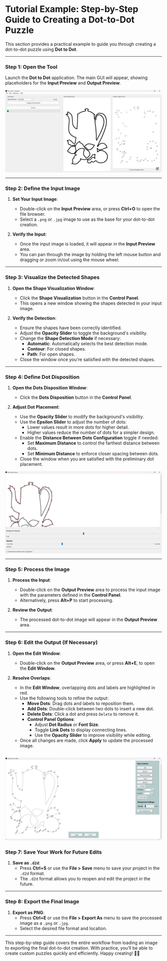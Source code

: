 # Tutorial Example: Step-by-Step Guide to Creating a Dot-to-Dot Puzzle

This section provides a practical example to guide you through creating a dot-to-dot puzzle using **Dot to Dot**.

---

### Step 1: Open the Tool

Launch the **Dot to Dot** application. The main GUI will appear, showing placeholders for the **Input Preview** and **Output Preview**.

![](./example_gui.jpeg)

---

### Step 2: Define the Input Image

1. **Set Your Input Image**:
   - Double-click on the **Input Preview** area, or press **Ctrl+O** to open the file browser.
   - Select a `.png` or `.jpg` image to use as the base for your dot-to-dot creation.

2. **Verify the Input**:
   - Once the input image is loaded, it will appear in the **Input Preview** area.
   - You can pan through the image by holding the left mouse button and dragging or zoom in/out using the mouse wheel.

---

### Step 3: Visualize the Detected Shapes

1. **Open the Shape Visualization Window**:
   - Click the **Shape Visualization** button in the **Control Panel**.
   - This opens a new window showing the shapes detected in your input image.

2. **Verify the Detection**:
   - Ensure the shapes have been correctly identified.
   - Adjust the **Opacity Slider** to toggle the background's visibility.
   - Change the **Shape Detection Mode** if necessary:
     - **Automatic**: Automatically selects the best detection mode.
     - **Contour**: For closed shapes.
     - **Path**: For open shapes.
   - Close the window once you're satisfied with the detected shapes.

---

### Step 4: Define Dot Disposition

1. **Open the Dots Disposition Window**:
   - Click the **Dots Disposition** button in the **Control Panel**.

2. **Adjust Dot Placement**:
   - Use the **Opacity Slider** to modify the background's visibility.
   - Use the **Epsilon Slider** to adjust the number of dots:
     - Lower values result in more dots for higher detail.
     - Higher values reduce the number of dots for a simpler design.
   - Enable the **Distance Between Dots Configuration** toggle if needed:
     - Set **Maximum Distance** to control the farthest distance between dots.
     - Set **Minimum Distance** to enforce closer spacing between dots.
   - Close the window when you are satisfied with the preliminary dot placement.

![](./test_values_window.jpeg)

---

### Step 5: Process the Image

1. **Process the Input**:
   - Double-click on the **Output Preview** area to process the input image with the parameters defined in the **Control Panel**.
   - Alternatively, press **Alt+P** to start processing.

2. **Review the Output**:
   - The processed dot-to-dot image will appear in the **Output Preview** area.

---

### Step 6: Edit the Output (If Necessary)

1. **Open the Edit Window**:
   - Double-click on the **Output Preview** area, or press **Alt+E**, to open the **Edit Window**.

2. **Resolve Overlaps**:
   - In the **Edit Window**, overlapping dots and labels are highlighted in red.
   - Use the following tools to refine the output:
     - **Move Dots**: Drag dots and labels to reposition them.
     - **Add Dots**: Double-click between two dots to insert a new dot.
     - **Delete Dots**: Click a dot and press `Delete` to remove it.
     - **Control Panel Options**:
       - Adjust **Dot Radius** or **Font Size**.
       - Toggle **Link Dots** to display connecting lines.
       - Use the **Opacity Slider** to improve visibility while editing.
   - Once all changes are made, click **Apply** to update the processed image.

![](./edit_window_example.jpeg)
---

### Step 7: Save Your Work for Future Edits

1. **Save as `.d2d`**:
   - Press **Ctrl+S** or use the **File > Save** menu to save your project in the `.d2d` format.
   - The `.d2d` format allows you to reopen and edit the project in the future.

---

### Step 8: Export the Final Image

1. **Export as PNG**:
   - Press **Ctrl+E** or use the **File > Export As** menu to save the processed image as a `.png` or `.jpg`.
   - Select the desired file format and location.

---

This step-by-step guide covers the entire workflow from loading an image to exporting the final dot-to-dot creation. With practice, you’ll be able to create custom puzzles quickly and efficiently. Happy creating! 🎨✨